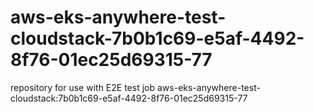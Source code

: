 # aws-eks-anywhere-test-cloudstack-7b0b1c69-e5af-4492-8f76-01ec25d69315-77
repository for use with E2E test job aws-eks-anywhere-test-cloudstack:7b0b1c69-e5af-4492-8f76-01ec25d69315-77
